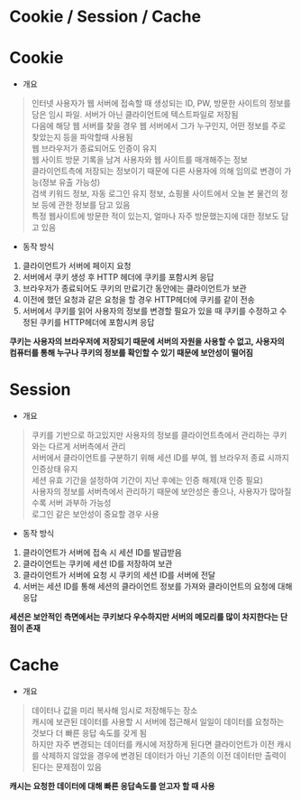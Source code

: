 Cookie / Session / Cache
=========================

# Cookie

* 개요
> 인터넷 사용자가 웹 서버에 접속할 때 생성되는 ID, PW, 방문한 사이트의 정보를 담은 임시 파일. 서버가 아닌 클라이언트에 텍스트파일로 저장됨   
> 다음에 해당 웹 서버를 찾을 경우 웹 서버에서 그가 누구인지, 어떤 정보를 주로 찾았는지 등을 파악할때 사용됨   
> 웹 브라우저가 종료되어도 인증이 유지     
> 웹 사이트 방문 기록을 남겨 사용자와 웹 사이트를 매개해주는 정보   
> 클라이언트측에 저장되는 정보이기 때문에 다른 사용자에 의해 임의로 변경이 가능(정보 유출 가능성)   
> 검색 키워드 정보, 자동 로그인 유지 정보, 쇼핑몰 사이트에서 오늘 본 물건의 정보 등에 관한 정보를 담고 있음   
> 특정 웹사이트에 방문한 적이 있는지, 얼마나 자주 방문했는지에 대한 정보도 담고 있음   

* 동작 방식
1. 클라이언트가 서버에 페이지 요청
2. 서버에서 쿠키 생성 후 HTTP 헤더에 쿠키를 포함시켜 응답
3. 브라우저가 종료되어도 쿠키의 만료기간 동안에는 클라이언트가 보관
3. 이전에 했던 요청과 같은 요청을 할 경우 HTTP헤더에 쿠키를 같이 전송
4. 서버에서 쿠키를 읽어 사용자의 정보를 변경할 필요가 있을 때 쿠키를 수정하고 수정된 쿠키를 HTTP헤더에 포함시켜 응답

**쿠키는 사용자의 브라우저에 저장되기 때문에 서버의 자원을 사용할 수 없고, 사용자의 컴퓨터를 통해 누구나 쿠키의 정보를 확인할 수 있기 때문에 보안성이 떨어짐**


# Session

* 개요 
> 쿠키를 기반으로 하고있지만 사용자의 정보를 클라이언트측에서 관리하는 쿠키와는 다르게 서버측에서 관리   
> 서버에서 클라이언트를 구분하기 위해 세션 ID를 부여, 웹 브라우저 종료 시까지 인증상태 유지   
> 세션 유효 기간을 설정하여 기간이 지난 후에는 인증 해제(재 인증 필요)   
> 사용자의 정보를 서버측에서 관리하기 때문에 보안성은 좋으나, 사용자가 많아질수록 서버 과부하 가능성   
> 로그인 같은 보안성이 중요할 경우 사용   

* 동작 방식
1. 클라이언트가 서버에 접속 시 세션 ID를 발급받음
2. 클라이언트는 쿠키에 세션 ID를 저장하여 보관
3. 클라이언트가 서버에 요청 시 쿠키의 세션 ID를 서버에 전달
4. 서버는 세션 ID를 통해 세션의 클라이언트 정보를 가져와 클라이언트의 요청에 대해 응답

**세션은 보안적인 측면에서는 쿠키보다 우수하지만 서버의 메모리를 많이 차지한다는 단점이 존재**


# Cache 

* 개요
> 데이터나 값을 미리 복사해 임시로 저장해두는 장소   
> 캐시에 보관된 데이터를 사용할 시 서버에 접근해서 일일이 데이터를 요청하는 것보다 더 빠른 응답 속도를 갖게 됨   
> 하지만 자주 변경되는 데이터를 캐시에 저장하게 된다면 클라이언트가 이전 캐시를 삭제하지 않았을 경우에 변경된 데이터가 아닌 기존의 이전 데이터만 출력이 된다는 문제점이 있음   

**캐시는 요청한 데이터에 대해 빠른 응답속도를 얻고자 할 때 사용**


